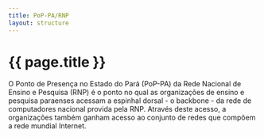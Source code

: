 ```yaml
---
title: PoP-PA/RNP
layout: structure
---
```


# {{ page.title }}

O Ponto de Presença no Estado do Pará (PoP-PA) da Rede Nacional de 
Ensino e Pesquisa (RNP) é o ponto no qual as organizações de ensino 
e pesquisa paraenses acessam a espinhal dorsal - o backbone - da 
rede de computadores nacional provida pela RNP. Através deste 
acesso, a organizações também ganham acesso ao conjunto de redes 
que compõem a rede mundial Internet.
